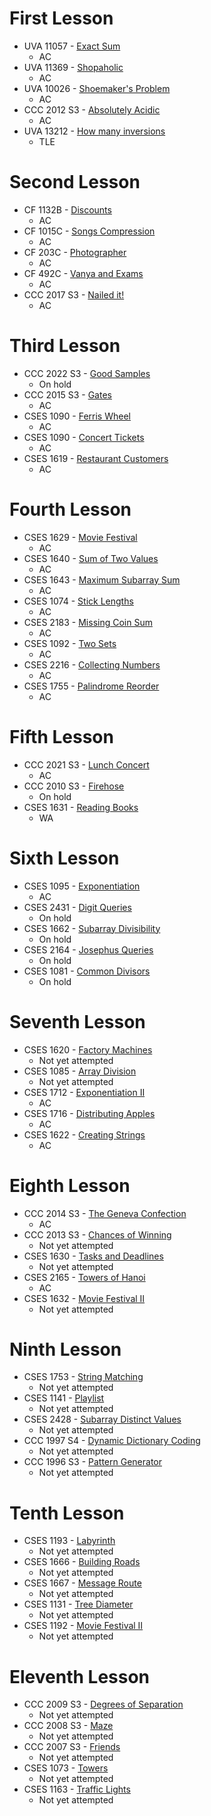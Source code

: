 # First Lesson

- UVA 11057 - [Exact Sum](https://onlinejudge.org/external/110/11057.pdf)
	- AC
- UVA 11369 - [Shopaholic](https://onlinejudge.org/external/113/11369.pdf)
	- AC
- UVA 10026 - [Shoemaker's Problem](https://onlinejudge.org/external/100/10026.pdf)
	- AC
- CCC 2012 S3 - [Absolutely Acidic](https://dmoj.ca/problem/ccc12s3)
	- AC
- UVA 13212 - [How many inversions](https://onlinejudge.org/external/132/13212.pdf)
	- TLE

# Second Lesson

- CF 1132B - [Discounts](https://codeforces.com/problemset/problem/1132/B)
	- AC
- CF 1015C - [Songs Compression](https://codeforces.com/problemset/problem/1015/C)
	- AC
- CF 203C - [Photographer](https://codeforces.com/contest/203/problem/C)
	- AC
- CF 492C - [Vanya and Exams](https://codeforces.com/contest/492/problem/C)
	- AC
- CCC 2017 S3 - [Nailed it!](https://dmoj.ca/problem/ccc17s3)
	- AC

# Third Lesson

- CCC 2022 S3 - [Good Samples](https://dmoj.ca/problem/ccc22s3)
	- On hold
- CCC 2015 S3 - [Gates](https://dmoj.ca/problem/ccc15s3)
	- AC
- CSES 1090 - [Ferris Wheel](https://cses.fi/problemset/task/1090)
	- AC
- CSES 1090 - [Concert Tickets](https://cses.fi/problemset/task/1091)
	- AC
- CSES 1619 - [Restaurant Customers](https://cses.fi/problemset/task/1619)
	- AC

# Fourth Lesson

- CSES 1629 - [Movie Festival](https://cses.fi/problemset/task/1629)
	- AC
- CSES 1640 - [Sum of Two Values](https://cses.fi/problemset/task/1640)
	- AC
- CSES 1643 - [Maximum Subarray Sum](https://cses.fi/problemset/task/1643)
	- AC
- CSES 1074 - [Stick Lengths](https://cses.fi/problemset/task/1074)
	- AC
- CSES 2183 - [Missing Coin Sum](https://cses.fi/problemset/task/2183)
	- AC
- CSES 1092 - [Two Sets](https://cses.fi/problemset/task/1092)
	- AC
- CSES 2216 - [Collecting Numbers](https://cses.fi/problemset/task/2216)
	- AC
- CSES 1755 - [Palindrome Reorder](https://cses.fi/problemset/task/1755)
	- AC

# Fifth Lesson

- CCC 2021 S3 - [Lunch Concert](https://dmoj.ca/problem/ccc21s3)
	- AC
- CCC 2010 S3 - [Firehose](https://dmoj.ca/problem/ccc10s3)
	- On hold
- CSES 1631 - [Reading Books](https://cses.fi/problemset/task/1631/)
	- WA

# Sixth Lesson

- CSES 1095 - [Exponentiation](https://cses.fi/problemset/task/1095/)
	- AC
- CSES 2431 - [Digit Queries](https://cses.fi/problemset/task/2431/)
	- On hold
- CSES 1662 - [Subarray Divisibility](https://cses.fi/problemset/task/1662)
	- On hold
- CSES 2164 - [Josephus Queries](https://cses.fi/problemset/task/2164)
	- On hold
- CSES 1081 - [Common Divisors](https://cses.fi/problemset/task/1081/)
	- On hold

# Seventh Lesson

- CSES 1620 - [Factory Machines](https://cses.fi/problemset/task/1620/)
	- Not yet attempted
- CSES 1085 - [Array Division](https://cses.fi/problemset/task/1085)
	- Not yet attempted
- CSES 1712 - [Exponentiation II](https://cses.fi/problemset/task/1712)
	- AC
- CSES 1716 - [Distributing Apples](https://cses.fi/problemset/task/1716)
	- AC
- CSES 1622 - [Creating Strings](https://cses.fi/problemset/task/1622)
	- AC

# Eighth Lesson

- CCC 2014 S3 - [The Geneva Confection](https://dmoj.ca/problem/ccc14s3)
	- AC
- CCC 2013 S3 - [Chances of Winning](https://dmoj.ca/problem/ccc13s3)
	- Not yet attempted
- CSES 1630 - [Tasks and Deadlines](https://cses.fi/problemset/task/1630)
	- Not yet attempted
- CSES 2165 - [Towers of Hanoi](https://cses.fi/problemset/task/2165)
	- AC
- CSES 1632 - [Movie Festival II](https://cses.fi/problemset/task/1632)
	- Not yet attempted

# Ninth Lesson

- CSES 1753 - [String Matching](https://cses.fi/problemset/task/1753)
	- Not yet attempted
- CSES 1141 - [Playlist](https://cses.fi/problemset/task/1141)
	- Not yet attempted
- CSES 2428 - [Subarray Distinct Values](https://cses.fi/problemset/task/2428)
	- Not yet attempted
- CCC 1997 S4 - [Dynamic Dictionary Coding](https://dmoj.ca/problem/ccc97s4)
	- Not yet attempted
- CCC 1996 S3 - [Pattern Generator](https://dmoj.ca/problem/ccc96s3)
	- Not yet attempted

# Tenth Lesson

- CSES 1193 - [Labyrinth](https://cses.fi/problemset/task/1193)
	- Not yet attempted
- CSES 1666 - [Building Roads](https://cses.fi/problemset/task/1666)
	- Not yet attempted
- CSES 1667 - [Message Route](https://cses.fi/problemset/task/1667)
	- Not yet attempted
- CSES 1131 - [Tree Diameter](https://cses.fi/problemset/task/1131)
	- Not yet attempted
- CSES 1192 - [Movie Festival II](https://cses.fi/problemset/task/1192)
	- Not yet attempted

# Eleventh Lesson

- CCC 2009 S3 - [Degrees of Separation](https://dmoj.ca/problem/ccc09s3)
	- Not yet attempted
- CCC 2008 S3 - [Maze](https://dmoj.ca/problem/ccc08s3)
	- Not yet attempted
- CCC 2007 S3 - [Friends](https://dmoj.ca/problem/ccc07s3)
	- Not yet attempted
- CSES 1073 - [Towers](https://cses.fi/problemset/task/1073)
	- Not yet attempted
- CSES 1163 - [Traffic Lights](https://cses.fi/problemset/task/1163)
	- Not yet attempted
